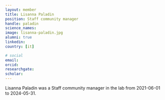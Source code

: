 ```yaml
---
layout: member
title: Lisanna Paladin
position: Staff community manager
handle: paladin
science_names: 
image: lisanna-paladin.jpg
alumni: true
linkedin:
country: [it]

# social
email:
orcid:
researchgate:
scholar:
---
```


Lisanna Paladin was a Staff community manager in the lab from 2021-06-01 to 2024-05-31.